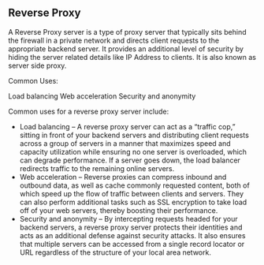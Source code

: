 ## Reverse Proxy
A Reverse Proxy server is a type of proxy server that typically sits behind the firewall in a private network and directs client requests to the appropriate backend server. It provides an additional level of security by hiding the server related details like IP Address to clients. It is also known as server side proxy.

Common Uses:

Load balancing
Web acceleration
Security and anonymity

Common uses for a reverse proxy server include:

- Load balancing – A reverse proxy server can act as a “traffic cop,” sitting in front of your backend servers and distributing client requests across a group of servers in a manner that maximizes speed and capacity utilization while ensuring no one server is overloaded, which can degrade performance. If a server goes down, the load balancer redirects traffic to the remaining online servers.
- Web acceleration – Reverse proxies can compress inbound and outbound data, as well as cache commonly requested content, both of which speed up the flow of traffic between clients and servers. They can also perform additional tasks such as SSL encryption to take load off of your web servers, thereby boosting their performance.
- Security and anonymity – By intercepting requests headed for your backend servers, a reverse proxy server protects their identities and acts as an additional defense against security attacks. It also ensures that multiple servers can be accessed from a single record locator or URL regardless of the structure of your local area network.